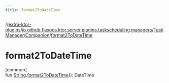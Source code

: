 ```yaml
---
title: format2ToDateTime
---
```


//[extra-ktor-plugins](../../../../index.md)/[io.github.flaxoos.ktor.server.plugins.taskscheduling.managers](../../index.md)/[TaskManager](../index.md)/[Companion](index.md)/[format2ToDateTime](format2-to-date-time.md)

# format2ToDateTime

[common]\
fun [String](https://kotlinlang.org/api/latest/jvm/stdlib/kotlin/-string/index.md).[format2ToDateTime](format2-to-date-time.md)():
DateTime




